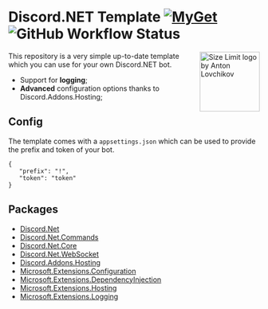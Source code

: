 # Discord.NET Template [![MyGet](https://img.shields.io/myget/discord-net/v/Discord.Net.svg)](https://www.myget.org/feed/Packages/discord-net)  ![GitHub Workflow Status](https://img.shields.io/github/workflow/status/directoire/Discord.NET-Template/CodeQL)

<img src="https://i.imgur.com/yg3BYh4.png" align="right"
     alt="Size Limit logo by Anton Lovchikov" width="120" height="120">

This repository is a very simple up-to-date template which you can use for your own Discord.NET bot. 

* Support for **logging**;
* **Advanced** configuration options thanks to Discord.Addons.Hosting;


## Config

The template comes with a `appsettings.json` which can be used to provide the prefix and token of your bot.


```
{
   "prefix": "!",
   "token": "token"
}
```

## Packages

* [Discord.Net](https://www.nuget.org/packages/Discord.Net/)
* [Discord.Net.Commands](https://www.nuget.org/packages/Discord.Net.Commands/)
* [Discord.Net.Core](https://www.nuget.org/packages/Discord.Net.Core/)
* [Discord.Net.WebSocket](https://www.nuget.org/packages/Discord.Net.WebSocket/)
* [Discord.Addons.Hosting](https://www.nuget.org/packages/Discord.Addons.Hosting/)
* [Microsoft.Extensions.Configuration](https://www.nuget.org/packages/Microsoft.Extensions.Configuration/)
* [Microsoft.Extensions.DependencyInjection](https://www.nuget.org/packages/Microsoft.Extensions.DependencyInjection/)
* [Microsoft.Extensions.Hosting](https://www.nuget.org/packages/Microsoft.Extensions.Hosting/)
* [Microsoft.Extensions.Logging](https://www.nuget.org/packages/Microsoft.Extensions.Logging/)

